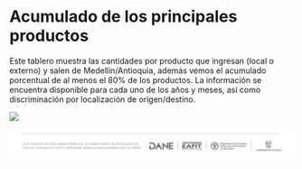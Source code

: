 # **Acumulado de los principales productos**

Este tablero muestra las cantidades por producto que ingresan (local o externo) y salen de Medellín/Antioquia, además vemos el acumulado porcentual de al menos el 80% de los productos. La información se encuentra disponible para cada uno de los años y meses, así como discriminación por localización de origen/destino.

![](Abs8/preview_tablero.png)

![](www/logo.png)
